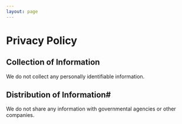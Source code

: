 ```yaml
---
layout: page
---
```

# Privacy Policy

## Collection of Information

We do not collect any personally identifiable information. 

## Distribution of Information#

We do not share any information with governmental agencies or other companies.